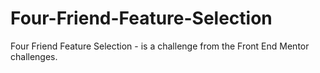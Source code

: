 # Four-Friend-Feature-Selection
Four Friend Feature Selection - is a challenge from the Front End Mentor challenges.

